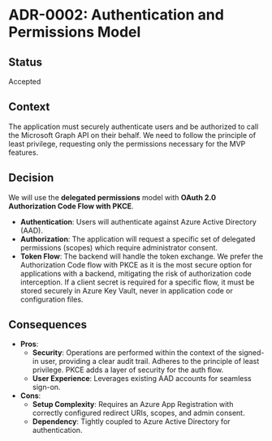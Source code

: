 # ADR-0002: Authentication and Permissions Model

## Status

Accepted

## Context

The application must securely authenticate users and be authorized to call the Microsoft Graph API on their behalf. We need to follow the principle of least privilege, requesting only the permissions necessary for the MVP features.

## Decision

We will use the **delegated permissions** model with **OAuth 2.0 Authorization Code Flow with PKCE**.

- **Authentication**: Users will authenticate against Azure Active Directory (AAD).
- **Authorization**: The application will request a specific set of delegated permissions (scopes) which require administrator consent.
- **Token Flow**: The backend will handle the token exchange. We prefer the Authorization Code flow with PKCE as it is the most secure option for applications with a backend, mitigating the risk of authorization code interception. If a client secret is required for a specific flow, it must be stored securely in Azure Key Vault, never in application code or configuration files.

## Consequences

- **Pros**:
    - **Security**: Operations are performed within the context of the signed-in user, providing a clear audit trail. Adheres to the principle of least privilege. PKCE adds a layer of security for the auth flow.
    - **User Experience**: Leverages existing AAD accounts for seamless sign-on.
- **Cons**:
    - **Setup Complexity**: Requires an Azure App Registration with correctly configured redirect URIs, scopes, and admin consent.
    - **Dependency**: Tightly coupled to Azure Active Directory for authentication.
